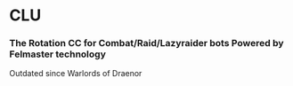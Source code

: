 # CLU
### The Rotation CC for Combat/Raid/Lazyraider bots Powered by Felmaster technology

Outdated since Warlords of Draenor
